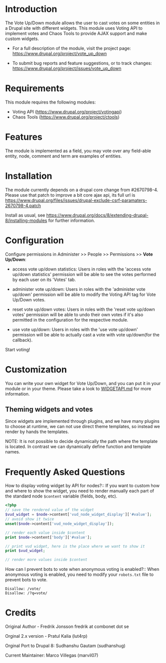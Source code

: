 # Introduction

The Vote Up/Down module allows the user to cast votes on some entities in
a Drupal site with different widgets. This module uses Voting API to implement
votes and Chaos Tools to provide AJAX support and make custom widgets.

 * For a full description of the module, visit the project page:
   https://www.drupal.org/project/vote_up_down

 * To submit bug reports and feature suggestions, or to track changes:
   https://www.drupal.org/project/issues/vote_up_down


# Requirements

This module requires the following modules:

 * Voting API (https://www.drupal.org/project/votingapi)
 * Chaos Tools (https://www.drupal.org/project/ctools)


# Features

 The module is implemented as a field, you may vote over any field-able entity, node, comment and term are examples of entities.


# Installation

 The module currently depends on a drupal core change from #2670798-4.
 Please use that patch to improve a bit core ajax api, its full url is https://www.drupal.org/files/issues/drupal-exclude-csrf-paramaters-2670798-4.patch

 Install as usual, see https://www.drupal.org/docs/8/extending-drupal-8/installing-modules for further information.

# Configuration

 Configure permissions in Administer >> People >> Permissions >> **Vote Up/Down**:

  - access vote up/down statistics:
     Users in roles with the 'access vote up/down statistics' permission
     will be able to see the votes performed by each user on its 'Votes' tab.

  - administer vote up/down:
     Users in roles with the 'administer vote up/down' permission will be able
     to modify the Voting API tag for Vote Up/Down votes.

  - reset vote up/down votes:
     Users in roles with the 'reset vote up/down votes' permission will be able
     to undo their own votes if it's also permitted in the configuration for
     the respective module.

  - use vote up/down:
     Users in roles with the 'use vote up/down' permission will be able to
     actually cast a vote with vote up/down(for the callback).

 Start voting!

# Customization

 You can write your own widget for Vote Up/Down, and you can put it in
  your module or in your theme. Please take a look to
  [WIDGETAPI.md](WIDGETAPI.md) for more information.

 ## Theming widgets and votes
   
 Since widgets are implemented through plugins, and we have many plugins
 to choose at runtime, we can not use direct theme templates, so instead
 we render by hands the templates.

 NOTE: It is not possible to decide dynamically the path where the
 template is located. In contrast we can dynamically define function and
 template names.


# Frequently Asked Questions

<!--- These needs to be changed but putting them as it as for now --->

How to display voting widget by API for nodes?::
If you want to custom how and where to show the widget, you need to
render manually each part of the standard node `$content` variable
(fields, body, etc).
```php
<?php
// save the rendered value of the widget
$vud_widget = $node->content['vud_node_widget_display']['#value'];
// avoid show it twice
unset($node->content['vud_node_widget_display']);

// render each value inside $content
print $node->content['body']['#value'];

// print vud widget, here is the place where we want to show it
print $vud_widget;

// render more values inside $content
```

How can I prevent bots to vote when anonymous voting is enabled?::
When anonymous voting is enabled, you need to modify your `robots.txt`
file to prevent bots to vote.
```
Disallow: /vote/
Disallow: /?q=vote/
```

# Credits

Original Author - Fredrik Jonsson fredrik at combonet dot se

Orginal 2.x version - Pratul Kalia (lut4rp)

Orginal Port to Drupal 8: Sudhanshu Gautam (sudhanshug)

Current Maintainer: Marco Villegas (marvil07)

